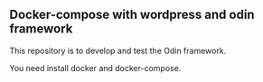 ## Docker-compose with wordpress and odin framework

This repository is to develop and test the Odin framework.

You need install docker and docker-compose.



